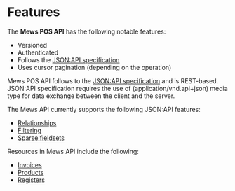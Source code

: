 # Features

The __Mews POS API__ has the following notable features:

- Versioned
- Authenticated
- Follows the [JSON:API specification](https://jsonapi.org/)
- Uses cursor pagination (depending on the operation)

Mews POS API follows to the [JSON:API specification](https://jsonapi.org/) and is REST-based. JSON:API specification requires the use of (application/vnd.api+json) media type for data exchange between the client and the server.

The Mews API currently supports the following JSON:API features:

- [Relationships](./relationships.md)
- [Filtering](./filtering.md)
- [Sparse fieldsets](./sparse-fieldsets.md)

Resources in Mews API include the following:

- [Invoices](../operations/invoices.md)
- [Products](../operations/products.md)
- [Registers](../operations/registers.md)

